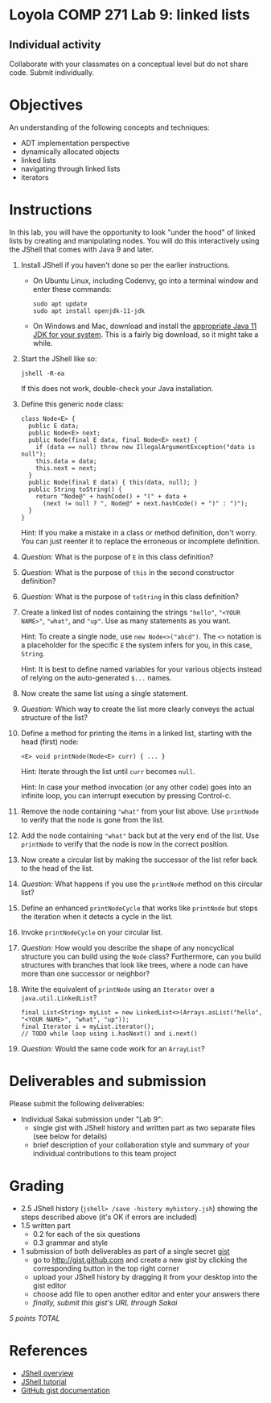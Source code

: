 # Loyola COMP 271 Lab 9: linked lists

## Individual activity

Collaborate with your classmates on a conceptual level but do not share code.
Submit individually.

# Objectives

An understanding of the following concepts and techniques:

- ADT implementation perspective
- dynamically allocated objects
- linked lists
- navigating through linked lists
- iterators
  
# Instructions

In this lab, you will have the opportunity to look "under the hood" of linked lists by creating and manipulating nodes.
You will do this interactively using the JShell that comes with Java 9 and later.

1. Install JShell if you haven't done so per the earlier instructions.

   - On Ubuntu Linux, including Codenvy, go into a terminal window and enter these commands:
   
         sudo apt update
         sudo apt install openjdk-11-jdk

   - On Windows and Mac, download and install the [appropriate Java 11 JDK for your system](https://www.oracle.com/java/technologies/javase-jdk11-downloads.html).
     This is a fairly big download, so it might take a while.

1. Start the JShell like so:

       jshell -R-ea

   If this does not work, double-check your Java installation.

1. Define this generic node class:

       class Node<E> {
         public E data;
         public Node<E> next;
         public Node(final E data, final Node<E> next) { 
           if (data == null) throw new IllegalArgumentException("data is null");
           this.data = data; 
           this.next = next; 
         }
         public Node(final E data) { this(data, null); }
         public String toString() { 
           return "Node@" + hashCode() + "(" + data + 
             (next != null ? ", Node@" + next.hashCode() + ")" : ")"); 
         }
       }
       
   Hint: If you make a mistake in a class or method definition, don't worry. 
   You can just reenter it to replace the erroneous or incomplete definition.

1. *Question:* What is the purpose of `E` in this class definition?

1. *Question:* What is the purpose of `this` in the second constructor definition?

1. *Question:* What is the purpose of `toString` in this class definition?

1. Create a linked list of nodes containing the strings `"hello"`, `"<YOUR NAME>"`, `"what"`, and `"up"`. 
Use as many statements as you want.

   Hint: To create a single node, use `new Node<>("abcd")`. 
   The `<>` notation is a placeholder for the specific `E` the system infers for you, in this case, `String`.
   
   Hint: It is best to define named variables for your various objects instead of relying on the auto-generated `$...` names.

1. Now create the same list using a single statement.

1. *Question:* Which way to create the list more clearly conveys the actual structure of the list?

1. Define a method for printing the items in a linked list, starting with the head (first) node:

       <E> void printNode(Node<E> curr) { ... }
  
   Hint: Iterate through the list until `curr` becomes `null`.
   
   Hint: In case your method invocation (or any other code) goes into an infinite loop, you can interrupt execution by pressing Control-c.
   
1. Remove the node containing `"what"` from your list above. 
Use `printNode` to verify that the node is gone from the list.

1. Add the node containing `"what"` back but at the very end of the list. 
Use `printNode` to verify that the node is now in the correct position.

1. Now create a circular list by making the successor of the list refer back to the head of the list.

1. *Question:* What happens if you use the `printNode` method on this circular list?

1. Define an enhanced `printNodeCycle` that works like `printNode` but stops the iteration when it detects a cycle in the list.

1. Invoke `printNodeCycle` on your circular list.

1. *Question:* How would you describe the shape of any noncyclical structure you can build using the `Node` class? 
Furthermore, can you build structures with branches that look like trees, where a node can have more than one successor or neighbor?

1. Write the equivalent of `printNode` using an `Iterator` over a `java.util.LinkedList`?

       final List<String> myList = new LinkedList<>(Arrays.asList("hello", "<YOUR NAME>", "what", "up"));
       final Iterator i = myList.iterator();
       // TODO while loop using i.hasNext() and i.next()

1. *Question:* Would the same code work for an `ArrayList`?

# Deliverables and submission

Please submit the following deliverables:

- Individual Sakai submission under "Lab 9":
  - single gist with JShell history and written part as two separate files (see below for details)
  - brief description of your collaboration style and summary of your 
    individual contributions to this team project

# Grading

- 2.5 JShell history (`jshell> /save -history myhistory.jsh`) showing the steps described above (it's OK if errors are included)
- 1.5 written part
  - 0.2 for each of the six questions
  - 0.3 grammar and style
- 1 submission of both deliverables as part of a single secret [gist](https://gist.github.com/)
  - go to http://gist.github.com and create a new gist by clicking the corresponding button in the top right corner
  - upload your JShell history by dragging it from your desktop into the gist editor
  - choose add file to open another editor and enter your answers there
  - *finally, submit this gist's URL through Sakai*

*5 points TOTAL*

# References

- [JShell overview](https://docs.oracle.com/en/java/javase/11/jshell/)
- [JShell tutorial](http://cr.openjdk.java.net/~rfield/tutorial/JShellTutorial.html)
- [GitHub gist documentation](https://help.github.com/articles/creating-gists/)